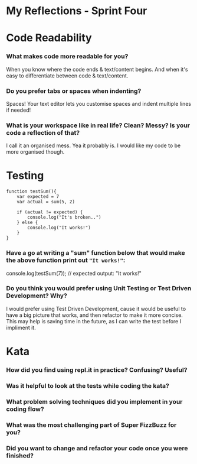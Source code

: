 # My Reflections - Sprint Four 

# Code Readability

### What makes code more readable for you?

When you know where the code ends & text/content begins.
And when it's easy to differentiate between code & text/content.
### Do you prefer tabs or spaces when indenting?

Spaces! Your text editor lets you customise spaces and indent multiple lines if needed!

### What is your workspace like in real life? Clean? Messy? Is your code a reflection of that?

I call it an organised mess. Yea it probably is. I would like my code to be more organised though.


# Testing

```
function testSum(){
    var expected = 7
    var actual = sum(5, 2)

    if (actual != expected) {
        console.log("It's broken..")
    } else {
        console.log("It works!")
    }
}
```
### Have a go at writing a "sum" function below that would make the above function print out `"It works!"`: 

console.log(testSum(7));
// expected output: "It works!"

### Do you think you would prefer using Unit Testing or Test Driven Development? Why?

I would prefer using Test Driven Development, cause it would be useful to have a big picture that works, and then refactor to make it more concise. This may help is saving time in the future, as I can write the test before I impliment it.


# Kata

### How did you find using repl.it in practice? Confusing? Useful?


### Was it helpful to look at the tests while coding the kata?


### What problem solving techniques did you implement in your coding flow?


### What was the most challenging part of Super FizzBuzz for you?


### Did you want to change and refactor your code once you were finished?

